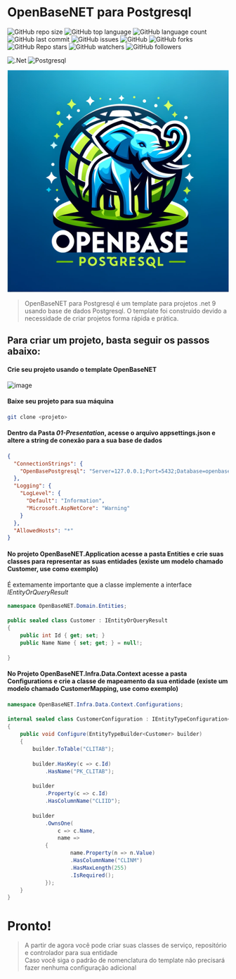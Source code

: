 # OpenBaseNET para Postgresql
![GitHub repo size](https://img.shields.io/github/repo-size/britors/OpenBaseNETPostgres)
![GitHub top language](https://img.shields.io/github/languages/top/britors/OpenBaseNETPostgres)
![GitHub language count](https://img.shields.io/github/languages/count/britors/OpenBaseNETPostgres)
![GitHub last commit](https://img.shields.io/github/last-commit/britors/OpenBaseNETPostgres)
![GitHub issues](https://img.shields.io/github/issues/britors/OpenBaseNETPostgres)
![GitHub](https://img.shields.io/github/license/britors/OpenBaseNETPostgres)
![GitHub forks](https://img.shields.io/github/forks/britors/OpenBaseNETPostgres?style=social)
![GitHub Repo stars](https://img.shields.io/github/stars/britors/OpenBaseNETPostgres?style=social)
![GitHub watchers](https://img.shields.io/github/watchers/britors/OpenBaseNETPostgres?style=social)
![GitHub followers](https://img.shields.io/github/followers/britors?style=social)


![.Net](https://img.shields.io/badge/.NET-5C2D91?style=for-the-badge&logo=.net&logoColor=white)
![Postgresql](https://img.shields.io/badge/Postgresql-C?style=for-the-badge&logo=postgresql&logoColor=white)

![img.png](img.png)

> OpenBaseNET para Postgresql é um template para projetos .net 9 usando base de dados Postgresql.
O template foi construído devido a necessidade de criar projetos  forma rápida e prática.

## Para criar um projeto, basta seguir os passos abaixo:

#### Crie seu projeto usando o template OpenBaseNET <br/>
![image](https://github.com/britors/OpenBaseNETSqlServer/assets/183213/aaade65c-e31e-4dfb-ac4f-2d3e85e2d8a5)


#### Baixe seu projeto para sua máquina <br/>
```bash
git clone <projeto>
```
#### Dentro da Pasta _01-Presentation_, acesse o arquivo appsettings.json e altere a string de conexão para a sua base de dados <br/>
```json
{
  "ConnectionStrings": {
    "OpenBasePostgresql": "Server=127.0.0.1;Port=5432;Database=openbase;User Id=openbase;Password=openbase;"
  },
  "Logging": {
    "LogLevel": {
      "Default": "Information",
      "Microsoft.AspNetCore": "Warning"
    }
  },
  "AllowedHosts": "*"
}
```
#### No projeto OpenBaseNET.Application acesse a pasta Entities e crie suas classes para representar as suas entidades (existe um modelo chamado Customer, use como exemplo) <br/>
   É extemamente importante que a classe implemente a interface _IEntityOrQueryResult_ <br/>
```csharp
namespace OpenBaseNET.Domain.Entities;

public sealed class Customer : IEntityOrQueryResult
{
    public int Id { get; set; }
    public Name Name { set; get; } = null!;
 
}
```
#### No Projeto OpenBaseNET.Infra.Data.Context acesse a pasta Configurations e crie a classe de mapeamento da sua entidade (existe um modelo chamado CustomerMapping, use como exemplo) <br/>
```csharp
namespace OpenBaseNET.Infra.Data.Context.Configurations;

internal sealed class CustomerConfiguration : IEntityTypeConfiguration<Customer>
{
    public void Configure(EntityTypeBuilder<Customer> builder)
    {
        builder.ToTable("CLITAB");

        builder.HasKey(c => c.Id)
            .HasName("PK_CLITAB");

        builder
            .Property(c => c.Id)
            .HasColumnName("CLIID");
        
        builder
            .OwnsOne(
                c => c.Name, 
                name =>
            {
                    name.Property(n => n.Value)
                    .HasColumnName("CLINM")
                    .HasMaxLength(255)
                    .IsRequired();
            });
    }
}
```

# Pronto!
>A partir de agora você pode criar suas classes de serviço, repositório e controlador para sua entidade <br/>
Caso você siga o padrão de nomenclatura do template não precisará fazer nenhuma configuração adicional <br/>
